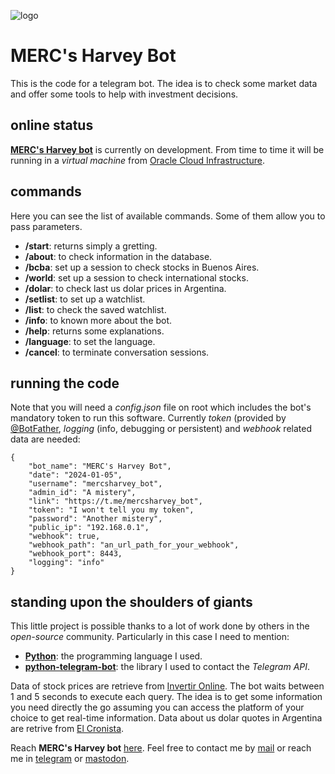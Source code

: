 ![logo](https://gitlab.com/rodrigovalla/mercsharveybot/-/raw/themoststable/assets/img/icon_64.png)

# MERC's Harvey Bot

This is the code for a telegram bot. The idea is to check some market data and offer some
tools to help with investment decisions.  

## online status

[**MERC's Harvey bot**](https://t.me/mercsharvey_bot) is currently on development. From time to time it will
be running in a *virtual machine* from [Oracle Cloud Infrastructure](https://www.oracle.com/cloud/).  

## commands

Here you can see the list of available commands. Some of them allow you to pass parameters.

- **/start**: returns simply a gretting.  
- **/about**: to check information in the database.
- **/bcba**: set up a session to check stocks in Buenos Aires.  
- **/world**: set up a session to check international stocks.  
- **/dolar**: to check last us dolar prices in Argentina.
- **/setlist**: to set up a watchlist.  
- **/list**: to check the saved watchlist.  
- **/info**: to known more about the bot.  
- **/help**: returns some explanations.  
- **/language**: to set the language.  
- **/cancel**: to terminate conversation sessions.  

## running the code

Note that you will need a *config.json* file on root which includes the bot's mandatory token to run this software.
Currently *token* (provided by [@BotFather](https://t.me/BotFather), *logging* (info, debugging or persistent) and
*webhook* related data are needed:

```
{
	"bot_name": "MERC's Harvey Bot",
	"date": "2024-01-05",
	"username": "mercsharvey_bot",
	"admin_id": "A mistery",
	"link": "https://t.me/mercsharvey_bot",
	"token": "I won't tell you my token",
	"password": "Another mistery",
	"public_ip": "192.168.0.1",
	"webhook": true,
	"webhook_path": "an_url_path_for_your_webhook",
	"webhook_port": 8443,
	"logging": "info"
}

```
## standing upon the shoulders of giants

This little project is possible thanks to a lot of work done by others in the *open-source* community. Particularly in
this case I need to mention:

- [**Python**](https://www.python.org/): the programming language I used.  
- [**python-telegram-bot**](https://python-telegram-bot.org/): the library I used to contact the *Telegram API*.  

Data of stock prices are retrieve from [Invertir Online](https://www.invertironline.com/). The bot waits between 1 and 5
seconds to execute each query. The idea is to get some information you need directly the go assuming you can access the
platform of your choice to get real-time information. Data about us dolar quotes in Argentina are retrive from
[El Cronista](https://www.cronista.com/MercadosOnline/dolar.html).  

Reach **MERC's Harvey bot** [here](https://t.me/mercsharvey_bot).
Feel free to contact me by [mail](mailto:rodrigovalla@protonmail.ch) or reach me in
[telegram](https://t.me/rvalla) or [mastodon](https://fosstodon.org/@rvalla).
